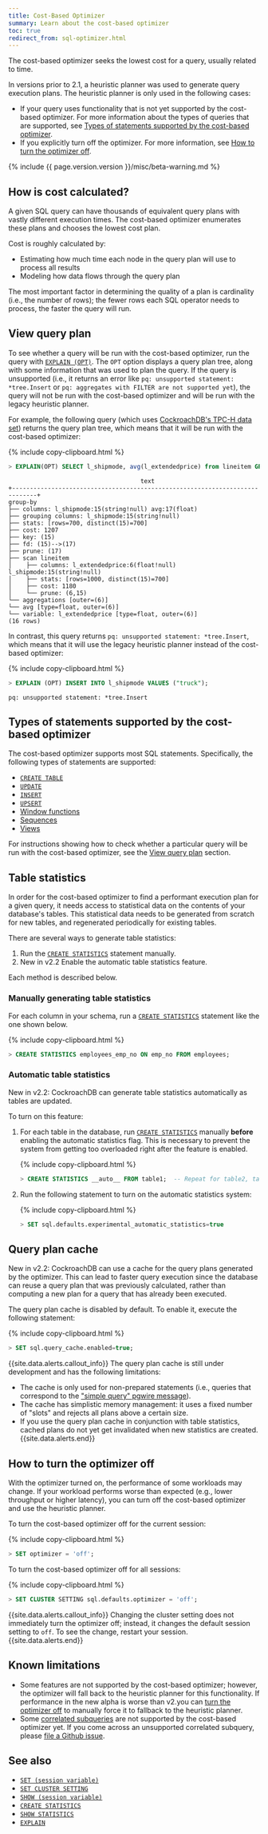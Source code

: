 ```yaml
---
title: Cost-Based Optimizer
summary: Learn about the cost-based optimizer
toc: true
redirect_from: sql-optimizer.html
---
```


The cost-based optimizer seeks the lowest cost for a query, usually related to time.

In versions prior to 2.1, a heuristic planner was used to generate query execution plans.  The heuristic planner is only used in the following cases:

- If your query uses functionality that is not yet supported by the cost-based optimizer.  For more information about the types of queries that are supported, see [Types of statements supported by the cost-based optimizer](#types-of-statements-supported-by-the-cost-based-optimizer).
- If you explicitly turn off the optimizer.  For more information, see [How to turn the optimizer off](#how-to-turn-the-optimizer-off).

{% include {{ page.version.version }}/misc/beta-warning.md %}

## How is cost calculated?

A given SQL query can have thousands of equivalent query plans with vastly different execution times. The cost-based optimizer enumerates these plans and chooses the lowest cost plan.

Cost is roughly calculated by:

- Estimating how much time each node in the query plan will use to process all results
- Modeling how data flows through the query plan

The most important factor in determining the quality of a plan is cardinality (i.e., the number of rows); the fewer rows each SQL operator needs to process, the faster the query will run.

## View query plan

To see whether a query will be run with the cost-based optimizer, run the query with [`EXPLAIN (OPT)`](explain.html#opt-option). The `OPT` option displays a query plan tree, along with some information that was used to plan the query. If the query is unsupported (i.e., it returns an error like `pq: unsupported statement: *tree.Insert` or `pq: aggregates with FILTER are not supported yet`), the query will not be run with the cost-based optimizer and will be run with the legacy heuristic planner.

For example, the following query (which uses [CockroachDB's TPC-H data set](https://github.com/cockroachdb/cockroach/tree/b1a57102d8e99b301b74c97527c1b8ffd4a4f3f1/pkg/workload/tpch)) returns the query plan tree, which means that it will be run with the cost-based optimizer:

{% include copy-clipboard.html %}
~~~ sql
> EXPLAIN(OPT) SELECT l_shipmode, avg(l_extendedprice) from lineitem GROUP BY l_shipmode;
~~~

~~~
                                     text
+-----------------------------------------------------------------------------+
group-by
├── columns: l_shipmode:15(string!null) avg:17(float)
├── grouping columns: l_shipmode:15(string!null)
├── stats: [rows=700, distinct(15)=700]
├── cost: 1207
├── key: (15)
├── fd: (15)-->(17)
├── prune: (17)
├── scan lineitem
│    ├── columns: l_extendedprice:6(float!null) l_shipmode:15(string!null)
│    ├── stats: [rows=1000, distinct(15)=700]
│    ├── cost: 1180
│    └── prune: (6,15)
└── aggregations [outer=(6)]
└── avg [type=float, outer=(6)]
└── variable: l_extendedprice [type=float, outer=(6)]
(16 rows)
~~~

In contrast, this query returns `pq: unsupported statement: *tree.Insert`, which means that it will use the legacy heuristic planner instead of the cost-based optimizer:

{% include copy-clipboard.html %}
~~~ sql
> EXPLAIN (OPT) INSERT INTO l_shipmode VALUES ("truck");
~~~

~~~
pq: unsupported statement: *tree.Insert
~~~

## Types of statements supported by the cost-based optimizer

The cost-based optimizer supports most SQL statements. Specifically, the following types of statements are supported:

- [`CREATE TABLE`](create-table.html)
- [`UPDATE`](update.html)
- [`INSERT`](insert.html)
- [`UPSERT`](upsert.html)
- [Window functions](window-functions.html)
- [Sequences](create-sequence.html)
- [Views](views.html)

For instructions showing how to check whether a particular query will be run with the cost-based optimizer, see the [View query plan](#view-query-plan) section.

## Table statistics

In order for the cost-based optimizer to find a performant execution plan for a given query, it needs access to statistical data on the contents of your database's tables.  This statistical data needs to be generated from scratch for new tables, and regenerated periodically for existing tables.

There are several ways to generate table statistics:

1. Run the [`CREATE STATISTICS`](create-statistics.html) statement manually.
2. <span class="version-tag">New in v2.2</span> Enable the automatic table statistics feature.

Each method is described below.

### Manually generating table statistics

For each column in your schema, run a [`CREATE STATISTICS`](create-statistics.html) statement like the one shown below.

{% include copy-clipboard.html %}
~~~ sql
> CREATE STATISTICS employees_emp_no ON emp_no FROM employees;
~~~

### Automatic table statistics

<span class="version-tag">New in v2.2</span>: CockroachDB can generate table statistics automatically as tables are updated.

To turn on this feature:

1. For each table in the database, run [`CREATE STATISTICS`](create-statistics.html) manually **before** enabling the automatic statistics flag.  This is necessary to prevent the system from getting too overloaded right after the feature is enabled.

    {% include copy-clipboard.html %}
    ~~~ sql
    > CREATE STATISTICS __auto__ FROM table1;  -- Repeat for table2, table3, ..., tableN.
    ~~~

2. Run the following statement to turn on the automatic statistics system:

    {% include copy-clipboard.html %}
    ~~~ sql
    > SET sql.defaults.experimental_automatic_statistics=true
    ~~~

## Query plan cache

<span class="version-tag">New in v2.2</span>: CockroachDB can use a cache for the query plans generated by the optimizer.  This can lead to faster query execution since the database can reuse a query plan that was previously calculated, rather than computing a new plan for a query that has already been executed.

The query plan cache is disabled by default.  To enable it, execute the following statement:

{% include copy-clipboard.html %}
~~~ sql
> SET sql.query_cache.enabled=true;
~~~

{{site.data.alerts.callout_info}}
The query plan cache is still under development and has the following limitations:  
- The cache is only used for non-prepared statements (i.e., queries that correspond to the ["simple query" pgwire message](https://www.postgresql.org/docs/10/protocol-flow.html#id-1.10.5.7.4)).  
- The cache has simplistic memory management: it uses a fixed number of "slots" and rejects all plans above a certain size.  
- If you use the query plan cache in conjunction with table statistics, cached plans do not yet get invalidated when new statistics are created.
{{site.data.alerts.end}}

## How to turn the optimizer off

With the optimizer turned on, the performance of some workloads may change. If your workload performs worse than expected (e.g., lower throughput or higher latency), you can turn off the cost-based optimizer and use the heuristic planner.

To turn the cost-based optimizer off for the current session:

{% include copy-clipboard.html %}
~~~ sql
> SET optimizer = 'off';
~~~

To turn the cost-based optimizer off for all sessions:

{% include copy-clipboard.html %}
~~~ sql
> SET CLUSTER SETTING sql.defaults.optimizer = 'off';
~~~

{{site.data.alerts.callout_info}}
Changing the cluster setting does not immediately turn the optimizer off; instead, it changes the default session setting to `off`. To see the change, restart your session.
{{site.data.alerts.end}}

## Known limitations

- Some features are not supported by the cost-based optimizer; however, the optimizer will fall back to the heuristic planner for this functionality. If performance in the new alpha is worse than v2.you can [turn the optimizer off](#how-to-turn-the-optimizer-off) to manually force it to fallback to the heuristic planner.
- Some [correlated subqueries](subqueries.html#correlated-subqueries) are not supported by the cost-based optimizer yet. If you come across an unsupported correlated subquery, please [file a Github issue](file-an-issue.html).

## See also

- [`SET (session variable)`](set-vars.html)
- [`SET CLUSTER SETTING`](set-cluster-setting.html)
- [`SHOW (session variable)`](show-vars.html)
- [`CREATE STATISTICS`](create-statistics.html)
- [`SHOW STATISTICS`](show-statistics.html)
- [`EXPLAIN`](explain.html)
